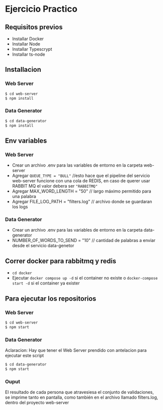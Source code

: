 # Ejercicio Practico

## Requisitos previos

- Installar Docker
- Installar Node
- Installar Typescrypt
- Installar ts-node

## Installacion

### Web Server

```bash
$ cd web-server
$ npm install
```

### Data Generator

```bash
$ cd data-generator
$ npm install
```

## Env variables

### Web Server

- Crear un archivo .env para las variables de entorno en la carpeta web-server
- Agregar `QUEUE_TYPE = "BULL"` //esto hace que el pipeline del servicio web-server funcione con una cola de REDIS, en caso de querer usar RABBIT MQ el valor debera ser `"RABBITMQ"`
- Agregar MAX_WORD_LENGTH = "50" // largo máximo permitido para una palabra
- Agregar FILE_LOG_PATH = "filters.log" // archivo donde se guardaran los logs

### Data Generator

- Crear un archivo .env para las variables de entorno en la carpeta data-generator
- NUMBER_OF_WORDS_TO_SEND = "10" // cantidad de palabras a enviar desde el servicio data-genetor

## Correr docker para rabbitmq y redis

- `cd docker`
- Ejecutar `docker compose up -d` si el container no existe o `docker-compose start -d` si el container ya exister

## Para ejecutar los repositorios

### Web Server

```bash
$ cd web-server
$ npm start
```

### Data Generator

Aclaracion: Hay que tener el Web Server prendido con antelacion para ejecutar este script

```bash
$ cd data-generator
$ npm start
```

### Ouput

El resultado de cada persona que atravesiesa el conjunto de validaciones, se imprime tanto en pantalla, como también en el archivo llamado filters.log, dentro del proyecto web-server
